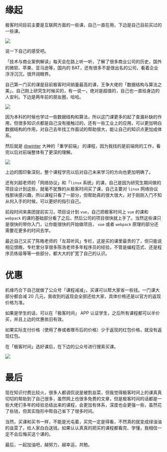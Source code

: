 # 缘起

极客时间目前主要是互联网方面的一些课，自己一直在用，下边是自己目前买过的一些课。

![](https://windliangblog.oss-cn-beijing.aliyuncs.com/geek1.jpg)

说一下自己的感受吧。

「技术与商业案例解读」每天会在路上听一听，了解了很多商业公司的历史，国外的微软、苹果、亚马逊等，国内的 BAT，还有很多不是很出名的公司，看着企业浮浮沉沉，很开阔眼界。

自己第一门买的课是目前极客时间销量最高的课，王争大佬的「数据结构与算法之美」，自己刚上研究生时候买的，有一说一，绝对是超值的，自己也一直给身边的人安利。下边是两年前的朋友圈，哈哈。

![](https://windliangblog.oss-cn-beijing.aliyuncs.com/geek2.jpg)

因为本科的时候也学过一些数据结构和算法，所以这门课更多的起了查漏补缺的作用，但很多知识点都是自己没有接触过的，还有一些工业上的应用，可以更加明白数据结构的作用，对自己去年找工作面试的帮助很大，能让自己的知识点更加成体系。

然后就是 [@winter](https://www.zhihu.com/people/ec03b8e839a6fb763e1b8113455362db) 大神的「重学前端」 的课程，因为我找的是前端岗的工作，看完以后对前端整体有了更深的理解。

![](https://windliangblog.oss-cn-beijing.aliyuncs.com/geek3.jpg)

上边的图印象深刻，整个课程学完以后对自己未来学习的方向也更加明确了。

还有刘超老师的「网络协议」和「`linux` 系统」的课，自己是因为研究生期间做的项目设计到这些，就毫不犹豫的从极客时间买了课，自己主要对 `linux` 网络协议栈那块感兴趣，所以课程只看了一部分，但帮助真的很大很大，对于刚刚入门不知从何入手的时候，可以更好的指引自己。

前段时间来美团提前实习，项目设计到 `vue`，自己把极客时间上 `vue` 的课和 `webpack` 的课的基础部分看了之后，然后公司的项目很快就上手了。当然这些课只是很快的带你入门，让你能很快的开始做项目， `vue` 或者 `webpack` 原理的部分还需要花更多的时间去学。

最近自己又买了陈皓老师的「左耳听风」专栏，这是买的课里最贵的了，但只能说相见恨晚，专栏里分享很多陈浩老师多年程序员的经验，不管是编程范式、还是程序员练级等等一些部分，都大大的扩宽了自己的认识。

# 优惠

机缘巧合下自己就做了公众号「课程减减」，买课可以帮大家省一些钱。一门课大部分都会减 20 几元，我收到的返现会全部还给大家，具体价格还是以官方的返现价格为准。

如果是学生的话，可以在「极客时间」 APP 认证学生，之后所有课程都可以半价买，并且上边的优惠依旧有效。

如果实际支付价格（使用了券或者赠币后的价格）少于返现的红包价格，就没有返现红包。

在「极客时间」选好课后，在下边的公众号进行搜索买课。

![](https://windliangblog.oss-cn-beijing.aliyuncs.com/geektimemp.png)

# 最后

现在知识付费比较火，很多人都调侃说是被割韭菜，但我觉得极客时间上的课真真切切的帮助到了自己很多，虽然网上也很多免费的文章，但是极客时间的话都是一些大佬们多年的经验总结出来的课程，会更加有体系，深度也会更强一些，虽然花了些钱，但其实隐形中帮自己省下了很多时间。

当然，买课和买书一样，不能是光屯着，买完一定是得看，不然真的就变成绿油油的韭菜了，给人家白白送钱。如果认认真真的把买的课程都看完、学懂，我相信一定不会后悔买这个课的。

最后，一起加油吧，越努力，越幸运，共勉。
